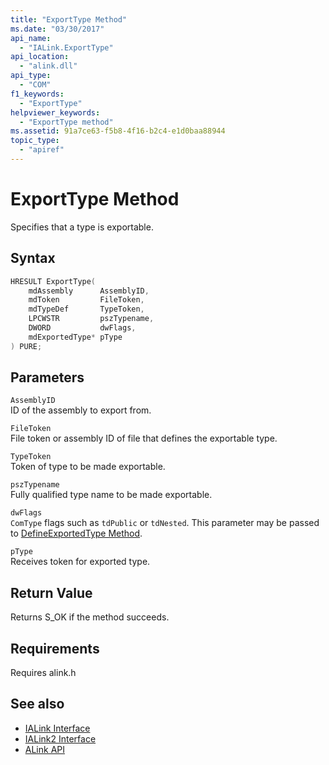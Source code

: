 ```yaml
---
title: "ExportType Method"
ms.date: "03/30/2017"
api_name: 
  - "IALink.ExportType"
api_location: 
  - "alink.dll"
api_type: 
  - "COM"
f1_keywords: 
  - "ExportType"
helpviewer_keywords: 
  - "ExportType method"
ms.assetid: 91a7ce63-f5b8-4f16-b2c4-e1d0baa88944
topic_type: 
  - "apiref"
---
```

# ExportType Method
Specifies that a type is exportable.  
  
## Syntax  
  
```cpp  
HRESULT ExportType(  
    mdAssembly      AssemblyID,  
    mdToken         FileToken,  
    mdTypeDef       TypeToken,  
    LPCWSTR         pszTypename,  
    DWORD           dwFlags,  
    mdExportedType* pType  
) PURE;  
```  
  
## Parameters  
 `AssemblyID`  
 ID of the assembly to export from.  
  
 `FileToken`  
 File token or assembly ID of file that defines the exportable type.  
  
 `TypeToken`  
 Token of type to be made exportable.  
  
 `pszTypename`  
 Fully qualified type name to be made exportable.  
  
 `dwFlags`  
 `ComType` flags such as `tdPublic` or `tdNested`. This parameter may be passed to [DefineExportedType Method](../metadata/imetadataassemblyemit-defineexportedtype-method.md).  
  
 `pType`  
 Receives token for exported type.  
  
## Return Value  
 Returns S_OK if the method succeeds.  
  
## Requirements  
 Requires alink.h  
  
## See also

- [IALink Interface](ialink-interface.md)
- [IALink2 Interface](ialink2-interface.md)
- [ALink API](index.md)
